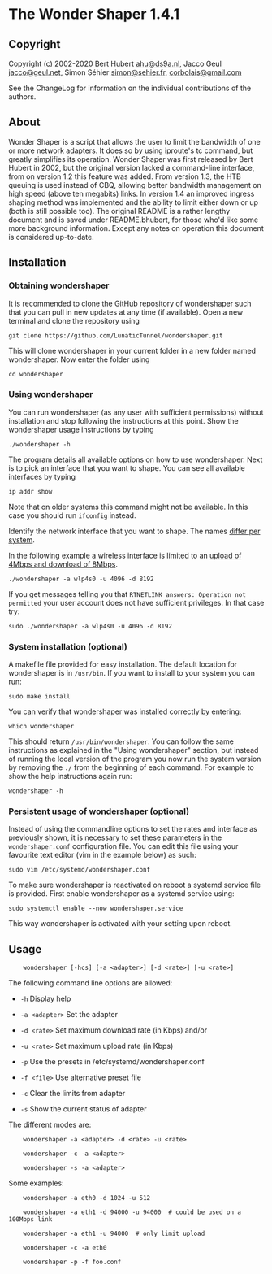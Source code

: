 The Wonder Shaper 1.4.1
==============

Copyright
-------------

Copyright (c) 2002-2020 Bert Hubert <ahu@ds9a.nl>, Jacco Geul <jacco@geul.net>, Simon Séhier <simon@sehier.fr>, <corbolais@gmail.com>

See the ChangeLog for information on the individual contributions of the authors.

About
--------------

Wonder Shaper is a script that allows the user to limit the bandwidth of one or more network adapters. It does so by using iproute's tc command, but greatly simplifies its operation. Wonder Shaper was first released by Bert Hubert in 2002, but the original version lacked a command-line interface, from on version 1.2 this feature was added. From version 1.3, the HTB queuing is used instead of CBQ, allowing better bandwidth management on high speed (above ten megabits) links. In version 1.4 an improved ingress shaping method was implemented and the ability to limit either down or up (both is still possible too). The original README is a rather lengthy document and is saved under README.bhubert, for those who'd like some more background information. Except any notes on operation this document is considered up-to-date.

Installation
--------------

### Obtaining wondershaper

It is recommended to clone the GitHub repository of wondershaper such that you can pull in new updates at any time (if available). Open a new terminal and clone the repository using

    git clone https://github.com/LunaticTunnel/wondershaper.git

This will clone wondershaper in your current folder in a new folder named wondershaper. Now enter the folder using

    cd wondershaper

### Using wondershaper

You can run wondershaper (as any user with sufficient permissions) without installation and stop following the instructions at this point. Show the wondershaper usage instructions by typing

    ./wondershaper -h

The program details all available options on how to use wondershaper. Next is to pick an interface that you want to shape. You can see all available interfaces by typing

    ip addr show

Note that on older systems this command might not be available. In this case you should run ```ifconfig``` instead.

Identify the network interface that you want to shape. The names [differ per system](https://www.freedesktop.org/wiki/Software/systemd/PredictableNetworkInterfaceNames/).

In the following example a wireless interface is limited to an [upload of 4Mbps and download of 8Mbps](http://whatsabyte.com/).

    ./wondershaper -a wlp4s0 -u 4096 -d 8192

If you get messages telling you that ```RTNETLINK answers: Operation not permitted``` your user account does not have sufficient privileges. In that case try:

    sudo ./wondershaper -a wlp4s0 -u 4096 -d 8192

### System installation (optional)

A makefile file provided for easy installation. The default location for wondershaper is in ```/usr/bin```. If you want to install to your system you can run:

    sudo make install

You can verify that wondershaper was installed correctly by entering:

    which wondershaper

This should return ```/usr/bin/wondershaper```. You can follow the same instructions as explained in the "Using wondershaper" section, but instead of running the local version of the program you now run the system version by removing the ```./``` from the beginning of each command. For example to show the help instructions again run:

    wondershaper -h

### Persistent usage of wondershaper (optional)


Instead of using the commandline options to set the rates and interface as previously shown, it is necessary to set these parameters in the ```wondershaper.conf``` configuration file. You can edit this file using your favourite text editor (vim in the example below) as such:

    sudo vim /etc/systemd/wondershaper.conf

To make sure wondershaper is reactivated on reboot a systemd service file is provided. First enable wondershaper as a systemd service using:

    sudo systemctl enable --now wondershaper.service

This way wondershaper is activated with your setting upon reboot.

Usage
--------------

        wondershaper [-hcs] [-a <adapter>] [-d <rate>] [-u <rate>]

The following command line options are allowed:

- `-h` Display help

- `-a <adapter>` Set the adapter

- `-d <rate>` Set maximum download rate (in Kbps) and/or

- `-u <rate>` Set maximum upload rate (in Kbps)

- `-p` Use the presets in /etc/systemd/wondershaper.conf

- `-f <file>` Use alternative preset file

- `-c` Clear the limits from adapter

- `-s` Show the current status of adapter

The different modes are:

        wondershaper -a <adapter> -d <rate> -u <rate>

        wondershaper -c -a <adapter>

        wondershaper -s -a <adapter>

Some examples:

        wondershaper -a eth0 -d 1024 -u 512

        wondershaper -a eth1 -d 94000 -u 94000  # could be used on a 100Mbps link

        wondershaper -a eth1 -u 94000  # only limit upload

        wondershaper -c -a eth0

        wondershaper -p -f foo.conf

